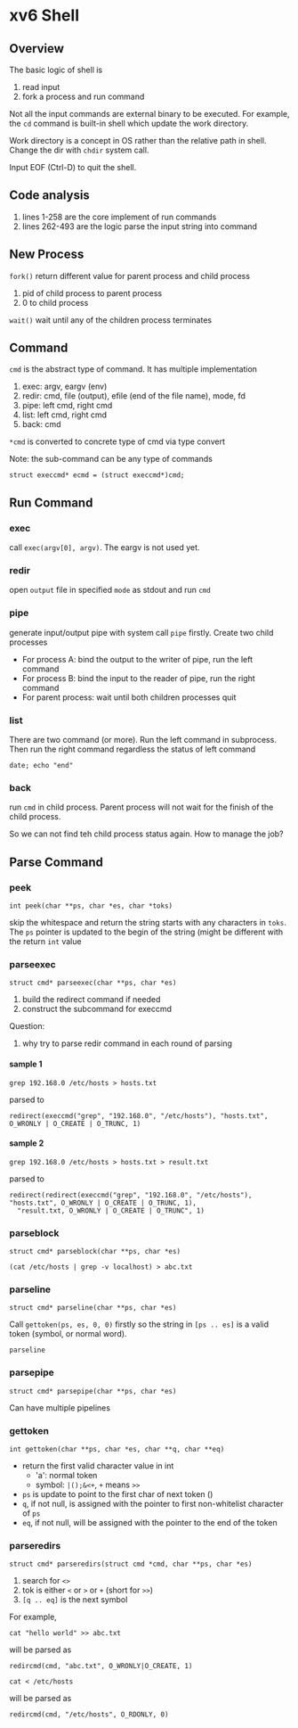 xv6 Shell
=========

Overview
--------

The basic logic of shell is 

1. read input
2. fork a process and run command

Not all the input commands are external binary to be executed. For example, the `cd` command is built-in shell 
which update the work directory.

Work directory is a concept in OS rather than the relative path in shell. Change the dir with `chdir` system call.

Input EOF (Ctrl-D) to quit the shell.


Code analysis
-------------

1. lines 1-258 are the core implement of run commands
2. lines 262-493 are the logic parse the input string into command


New Process
-----------

`fork()` return different value for parent process and child process

1. pid of child process to parent process
2. 0 to child process

`wait()` wait until any of the children process terminates


Command
-------

`cmd` is the abstract type of command. It has multiple implementation

1. exec: argv, eargv (env)
2. redir: cmd, file (output), efile (end of the file name), mode, fd
3. pipe: left cmd, right cmd
4. list: left cmd, right cmd
5. back: cmd

`*cmd` is converted to concrete type of cmd via type convert

Note: the sub-command can be any type of commands

```
struct execcmd* ecmd = (struct execcmd*)cmd;
```

Run Command
-----------

### exec

call `exec(argv[0], argv)`. The eargv is not used yet.

### redir

open `output` file in specified `mode` as stdout and run `cmd`

### pipe

generate input/output pipe with system call `pipe` firstly. Create two child processes

* For process A: bind the output to the writer of pipe, run the left command
* For process B: bind the input to the reader of pipe, run the right command
* For parent process: wait until both children processes quit

### list

There are two command (or more). Run the left command in subprocess. Then run the right command regardless the status of left command

```
date; echo "end"
```

### back

run `cmd` in child process. Parent process will not wait for the finish of the child process.

So we can not find teh child process status again. How to manage the job?


Parse Command
-------------

### peek

```
int peek(char **ps, char *es, char *toks)
```

skip the whitespace and return the string starts with any characters in `toks`.
The `ps` pointer is updated to the begin of the string (might be different with the return `int` value

### parseexec

```
struct cmd* parseexec(char **ps, char *es)
```

1. build the redirect command if needed 
2. construct the subcommand for execcmd

Question:

1. why try to parse redir command in each round of parsing

#### sample 1

```
grep 192.168.0 /etc/hosts > hosts.txt
```

parsed to

```
redirect(execcmd("grep", "192.168.0", "/etc/hosts"), "hosts.txt", O_WRONLY | O_CREATE | O_TRUNC, 1)
```


#### sample 2


```
grep 192.168.0 /etc/hosts > hosts.txt > result.txt
```

parsed to

```
redirect(redirect(execcmd("grep", "192.168.0", "/etc/hosts"), "hosts.txt", O_WRONLY | O_CREATE | O_TRUNC, 1),
  "result.txt, O_WRONLY | O_CREATE | O_TRUNC", 1)
```

### parseblock

```
struct cmd* parseblock(char **ps, char *es)
```

```
(cat /etc/hosts | grep -v localhost) > abc.txt
```


### parseline

```
struct cmd* parseline(char **ps, char *es)
```

Call `gettoken(ps, es, 0, 0)` firstly so the string in `[ps .. es]` is a valid token (symbol, or normal word).

`parseline`

### parsepipe

```
struct cmd* parsepipe(char **ps, char *es)
```

Can have multiple pipelines

### gettoken

```
int gettoken(char **ps, char *es, char **q, char **eq)
```

* return the first valid character value in int
  * 'a': normal token
  * symbol: `|();&<+`, `+` means `>>`
* `ps` is update to point to the first char of next token ()
* `q`, if not null, is assigned with the pointer to first non-whitelist character of `ps`
* `eq`, if not null, will be assigned with the pointer to the end of the token


### parseredirs

```
struct cmd* parseredirs(struct cmd *cmd, char **ps, char *es)
```

1. search for `<>` 
2. tok is either `<` or `>` or `+` (short for `>>`)
3. `[q .. eq]` is the next symbol

For example, 

```
cat "hello world" >> abc.txt
```

will be parsed as

```
redircmd(cmd, "abc.txt", O_WRONLY|O_CREATE, 1)
```

```
cat < /etc/hosts
```

will be parsed as

```
redircmd(cmd, "/etc/hosts", O_RDONLY, 0)
```
